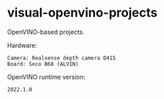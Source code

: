 # visual-openvino-projects
OpenVINO-based projects.

Hardware:
```setup
Camera: Realsense depth camera D415
Board: Seco B68 (ALVIN)
```

OpenVINO runtime version:
```setup
2022.1.0
```
